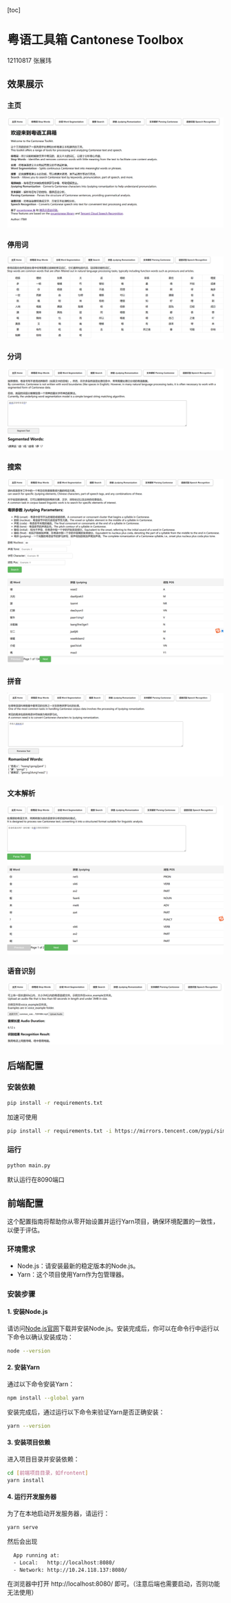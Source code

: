[toc]

# 粤语工具箱 Cantonese Toolbox

12110817 张展玮

## 效果展示

### 主页

![image-20240114162508292](image/home.png)

### 停用词

![image-20240114162623089](image/stop-words.png)

### 分词

![image-20240114162739642](image/word-segmentation.png)

### 搜索

![image-20240114162844712](image/search.png)

### 拼音

![image-20240114162932292](image/jyutping.png)

### 文本解析

![image-20240114163022045](image/parsing.png)

### 语音识别

![image-20240114163337575](image/recognition.png)





## 后端配置

### 安装依赖

```bash
pip install -r requirements.txt
```
加速可使用
```bash
pip install -r requirements.txt -i https://mirrors.tencent.com/pypi/simple/
```

### 运行
```bash
python main.py
```
默认运行在8090端口



## 前端配置

这个配置指南将帮助你从零开始设置并运行Yarn项目，确保环境配置的一致性，以便于评估。

### 环境需求

- Node.js：请安装最新的稳定版本的Node.js。
- Yarn：这个项目使用Yarn作为包管理器。

### 安装步骤

#### 1. 安装Node.js

请访问[Node.js官网](https://nodejs.org/)下载并安装Node.js。安装完成后，你可以在命令行中运行以下命令以确认安装成功：

```bash
node --version
```

#### 2. 安装Yarn

通过以下命令安装Yarn：

```bash
npm install --global yarn
```

安装完成后，通过运行以下命令来验证Yarn是否正确安装：

```bash
yarn --version
```

#### 3. 安装项目依赖

进入项目目录并安装依赖：

```bash
cd [前端项目目录，如frontent]
yarn install
```

#### 4. 运行开发服务器

为了在本地启动开发服务器，请运行：

```bash
yarn serve
```

然后会出现

```bash
  App running at:
  - Local:   http://localhost:8080/
  - Network: http://10.24.118.137:8080/
```

在浏览器中打开 http://localhost:8080/ 即可。（注意后端也需要启动，否则功能无法使用）
